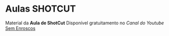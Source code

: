 # Aulas SHOTCUT
 Material da **Aula de ShotCut** Disponível gratuitamento no *Canal do Youtube* [Sem Enroscos](https://www.youtube.com/channel/UCjKjUZDsxERFtAoN2TEZ4JQ)
